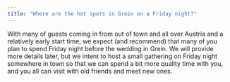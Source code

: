 ```yaml
---
title: "Where are the hot spots in Grein on a Friday night?"
---
```


With many of guests coming in from out of town and all over Austria and a relatively early start time, we expect (and recommend) that many of you plan to spend Friday night before the wedding in Grein. We will provide more details later, but we intent to host a small gathering on Friday night somewhere in town so that we can spend a bit more quality time with you, and you all can visit with old friends and meet new ones.